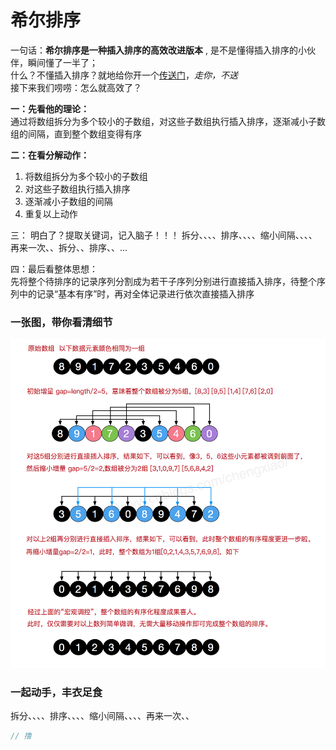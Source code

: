 # 希尔排序

 一句话：**希尔排序是一种插入排序的高效改进版本** , 是不是懂得插入排序的小伙伴，瞬间懂了一半了；  
什么？不懂插入排序？就地给你开一个[传送门](/main/sort/sort03.md)，*走你，不送*     
接下来我们唠唠：怎么就高效了？

**一：先看他的理论：**   
通过将数组拆分为多个较小的子数组，对这些子数组执行插入排序，逐渐减小子数组的间隔，直到整个数组变得有序

**二：在看分解动作：**
1. 将数组拆分为多个较小的子数组
2. 对这些子数组执行插入排序
3. 逐渐减小子数组的间隔
4. 重复以上动作

三： 明白了？提取关键词，记入脑子！！！
拆分、、、、排序、、、、缩小间隔、、、、再来一次、、拆分、、排序、、...

四：最后看整体思想：   
先将整个待排序的记录序列分割成为若干子序列分别进行直接插入排序，待整个序列中的记录“基本有序”时，再对全体记录进行依次直接插入排序


### 一张图，带你看清细节
![归并排序](../../image/sort04-01.png)


### 一起动手，丰衣足食
拆分、、、、排序、、、、缩小间隔、、、、再来一次、、


```js
// 撸
```